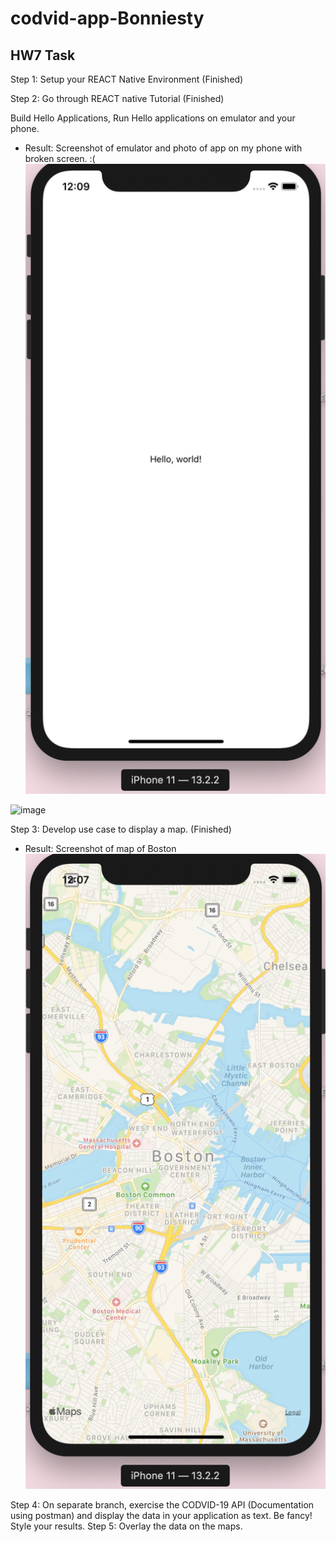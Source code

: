 # codvid-app-Bonniesty
## HW7 Task
 Step 1:  Setup your REACT Native Environment (Finished)

 Step 2:  Go through REACT native Tutorial (Finished)

Build Hello Applications, Run Hello applications on emulator and your phone.

- Result:
Screenshot of emulator and photo of app on my phone with broken screen. :(
![image](https://github.com/BUEC500C1/codvid-app-Bonniesty/blob/master/scheenshot/photo2.jpg)

![image](https://github.com/BUEC500C1/codvid-app-Bonniesty/blob/master/scheenshot/photo1.jpg)

 Step 3:  Develop use case to display a map. (Finished) 
- Result:
Screenshot of map of Boston
![image](https://github.com/BUEC500C1/codvid-app-Bonniesty/blob/master/scheenshot/screenshot2.png)







 Step 4:  On separate branch, exercise the CODVID-19 API (Documentation using postman) and display the data in your application as text.  Be fancy!  Style your results.
 Step 5:  Overlay the data on the maps.

